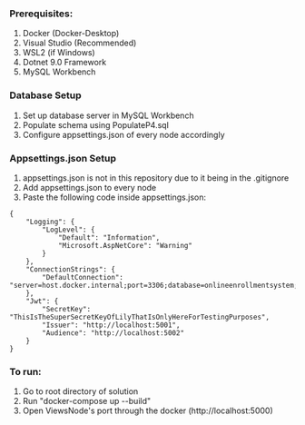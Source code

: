 ### Prerequisites:
1. Docker (Docker-Desktop)
2. Visual Studio (Recommended)
3. WSL2 (if Windows)
4. Dotnet 9.0 Framework
5. MySQL Workbench

### Database Setup
1. Set up database server in MySQL Workbench
2. Populate schema using PopulateP4.sql
3. Configure appsettings.json of every node accordingly

### Appsettings.json Setup
1. appsettings.json is not in this repository due to it being in the .gitignore
2. Add appsettings.json to every node
3. Paste the following code inside appsettings.json:
```
{
    "Logging": {
        "LogLevel": {
            "Default": "Information",
            "Microsoft.AspNetCore": "Warning"
        }
    },
    "ConnectionStrings": {
        "DefaultConnection": "server=host.docker.internal;port=3306;database=onlineenrollmentsystem;user=root;password=root;"
    },
    "Jwt": {
        "SecretKey": "ThisIsTheSuperSecretKeyOfLilyThatIsOnlyHereForTestingPurposes",
        "Issuer": "http://localhost:5001",
        "Audience": "http://localhost:5002"
    }
}
```

### To run:
1. Go to root directory of solution
2. Run "docker-compose up --build"
3. Open ViewsNode's port through the docker (http://localhost:5000)
